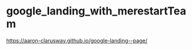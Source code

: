 # google_landing_with_merestartTeam

  https://aaron-clarusway.github.io/google-landing--page/
  
  
